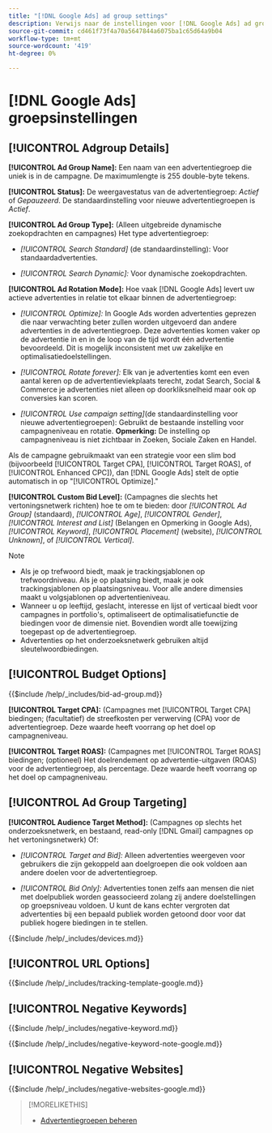 ```yaml
---
title: "[!DNL Google Ads] ad group settings"
description: Verwijs naar de instellingen voor [!DNL Google Ads] ad groepen.
source-git-commit: cd461f73f4a70a5647844a6075ba1c65d64a9b04
workflow-type: tm+mt
source-wordcount: '419'
ht-degree: 0%

---
```


# [!DNL Google Ads] groepsinstellingen

## [!UICONTROL Adgroup Details]

**[!UICONTROL Ad Group Name]:** Een naam van een advertentiegroep die uniek is in de campagne. De maximumlengte is 255 double-byte tekens.

**[!UICONTROL Status]:** De weergavestatus van de advertentiegroep: *Actief* of *Gepauzeerd*. De standaardinstelling voor nieuwe advertentiegroepen is *Actief*.

**[!UICONTROL Ad Group Type]:** (Alleen uitgebreide dynamische zoekopdrachten en campagnes) Het type advertentiegroep:

* *[!UICONTROL Search Standard]* (de standaardinstelling): Voor standaardadvertenties.

* *[!UICONTROL Search Dynamic]:* Voor dynamische zoekopdrachten.

**[!UICONTROL Ad Rotation Mode]:** Hoe vaak [!DNL Google Ads] levert uw actieve advertenties in relatie tot elkaar binnen de advertentiegroep:

* *[!UICONTROL Optimize]:* In Google Ads worden advertenties geprezen die naar verwachting beter zullen worden uitgevoerd dan andere advertenties in de advertentiegroep. Deze advertenties komen vaker op de advertentie in en in de loop van de tijd wordt één advertentie bevoordeeld. Dit is mogelijk inconsistent met uw zakelijke en optimalisatiedoelstellingen.

* *[!UICONTROL Rotate forever]:*   Elk van je advertenties komt een even aantal keren op de advertentieviekplaats terecht, zodat Search, Social &amp; Commerce je advertenties niet alleen op doorkliksnelheid maar ook op conversies kan scoren.

* *[!UICONTROL Use campaign setting]*(de standaardinstelling voor nieuwe advertentiegroepen): Gebruikt de bestaande instelling voor campagneniveau en rotatie. **Opmerking:** De instelling op campagneniveau is niet zichtbaar in Zoeken, Sociale Zaken en Handel.

Als de campagne gebruikmaakt van een strategie voor een slim bod (bijvoorbeeld [!UICONTROL Target CPA], [!UICONTROL Target ROAS], of [!UICONTROL Enhanced CPC]), dan [!DNL Google Ads] stelt de optie automatisch in op &quot;[!UICONTROL Optimize].&quot;

**[!UICONTROL Custom Bid Level]:** (Campagnes die slechts het vertoningsnetwerk richten) hoe te om te bieden: door *[!UICONTROL Ad Group]* (standaard), *[!UICONTROL Age]*, *[!UICONTROL Gender]*, *[!UICONTROL Interest and List]* (Belangen en Opmerking in Google Ads), *[!UICONTROL Keyword]*, *[!UICONTROL Placement]* (website), *[!UICONTROL Unknown]*, of *[!UICONTROL Vertical]*.

>[!NOTE]
>
>* Als je op trefwoord biedt, maak je trackingsjablonen op trefwoordniveau. Als je op plaatsing biedt, maak je ook trackingsjablonen op plaatsingsniveau. Voor alle andere dimensies maakt u volgsjablonen op advertentieniveau.
>* Wanneer u op leeftijd, geslacht, interesse en lijst of verticaal biedt voor campagnes in portfolio&#39;s, optimaliseert de optimalisatiefunctie de biedingen voor de dimensie niet. Bovendien wordt alle toewijzing toegepast op de advertentiegroep.
>* Advertenties op het onderzoeksnetwerk gebruiken altijd sleutelwoordbiedingen.


## [!UICONTROL Budget Options]

<!-- **[!UICONTROL Bid]:** -->

{{$include /help/_includes/bid-ad-group.md}}

**[!UICONTROL Target CPA]:** (Campagnes met [!UICONTROL Target CPA] biedingen; (facultatief) de streefkosten per verwerving (CPA) voor de advertentiegroep. Deze waarde heeft voorrang op het doel op campagneniveau.

**[!UICONTROL Target ROAS]:** (Campagnes met [!UICONTROL Target ROAS] biedingen; (optioneel) Het doelrendement op advertentie-uitgaven (ROAS) voor de advertentiegroep, als percentage. Deze waarde heeft voorrang op het doel op campagneniveau.

## [!UICONTROL Ad Group Targeting]

**[!UICONTROL Audience Target Method]:** (Campagnes op slechts het onderzoeksnetwerk, en bestaand, read-only [!DNL Gmail] campagnes op het vertoningsnetwerk) Of:

* *[!UICONTROL Target and Bid]:* Alleen advertenties weergeven voor gebruikers die zijn gekoppeld aan doelgroepen die ook voldoen aan andere doelen voor de advertentiegroep.

* *[!UICONTROL Bid Only]:* Advertenties tonen zelfs aan mensen die niet met doelpubliek worden geassocieerd zolang zij andere doelstellingen op groepsniveau voldoen. U kunt de kans echter vergroten dat advertenties bij een bepaald publiek worden getoond door voor dat publiek hogere biedingen in te stellen.

<!-- **[!UICONTROL Devices]:** -->

{{$include /help/_includes/devices.md}}

## [!UICONTROL URL Options]

<!-- **[!UICONTROL Tracking Template]:** -->

{{$include /help/_includes/tracking-template-google.md}}

## [!UICONTROL Negative Keywords]

<!-- **[!UICONTROL Negative Keywords]:** -->

{{$include /help/_includes/negative-keyword.md}}

<!-- Note for **[!UICONTROL Negative Keywords]:** -->

{{$include /help/_includes/negative-keyword-note-google.md}}

## [!UICONTROL Negative Websites]

<!-- **[!UICONTROL Negative Websites]:** -->

{{$include /help/_includes/negative-websites-google.md}}

>[!MORELIKETHIS]
>
>* [Advertentiegroepen beheren](/help/search-social-commerce/campaign-management/campaigns/ad-group-manage.md)

